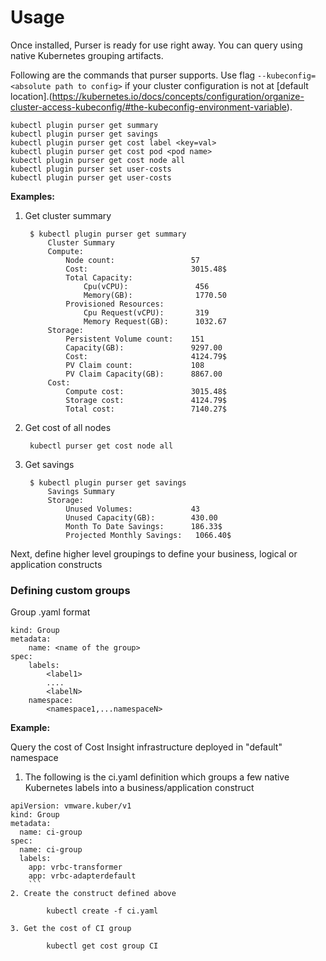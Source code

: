 # Usage

Once installed, Purser is ready for use right away. You can query using native Kubernetes grouping artifacts.

Following are the commands that purser supports.
Use flag `--kubeconfig=<absolute path to config>` if your cluster configuration is not at [default location].(https://kubernetes.io/docs/concepts/configuration/organize-cluster-access-kubeconfig/#the-kubeconfig-environment-variable).

```
kubectl plugin purser get summary
kubectl plugin purser get savings
kubectl plugin purser get cost label <key=val>
kubectl plugin purser get cost pod <pod name>
kubectl plugin purser get cost node all
kubectl plugin purser set user-costs
kubectl plugin purser get user-costs
```

**Examples:**


1. Get cluster summary


        $ kubectl plugin purser get summary
            Cluster Summary
            Compute:
                Node count:                 57
                Cost:                       3015.48$
                Total Capacity:
                    Cpu(vCPU):               456
                    Memory(GB):              1770.50
                Provisioned Resources:
                    Cpu Request(vCPU):       319
                    Memory Request(GB):      1032.67
            Storage:
                Persistent Volume count:    151
                Capacity(GB):               9297.00
                Cost:                       4124.79$
                PV Claim count:             108
                PV Claim Capacity(GB):      8867.00
            Cost:
                Compute cost:               3015.48$
                Storage cost:               4124.79$
                Total cost:                 7140.27$



2. Get cost of all nodes

        kubectl purser get cost node all

3. Get savings

        $ kubectl plugin purser get savings
            Savings Summary
            Storage:
                Unused Volumes:             43
                Unused Capacity(GB):        430.00
                Month To Date Savings:      186.33$
                Projected Monthly Savings:   1066.40$


Next, define higher level groupings to define your business, logical or application constructs

### Defining custom groups
Group .yaml format

```
kind: Group
metadata:
    name: <name of the group>
spec:
    labels:
        <label1>
        ....
        <labelN>
    namespace:
        <namespace1,...namespaceN>
```
**Example:**

Query the cost of Cost Insight infrastructure deployed in "default" namespace

1. The following is the ci.yaml definition which groups a few native Kubernetes labels into a business/application construct

```
apiVersion: vmware.kuber/v1
kind: Group
metadata:
  name: ci-group
spec:
  name: ci-group
  labels:
    app: vrbc-transformer
    app: vrbc-adapterdefault
    ```
2. Create the construct defined above

        kubectl create -f ci.yaml

3. Get the cost of CI group

        kubectl get cost group CI
